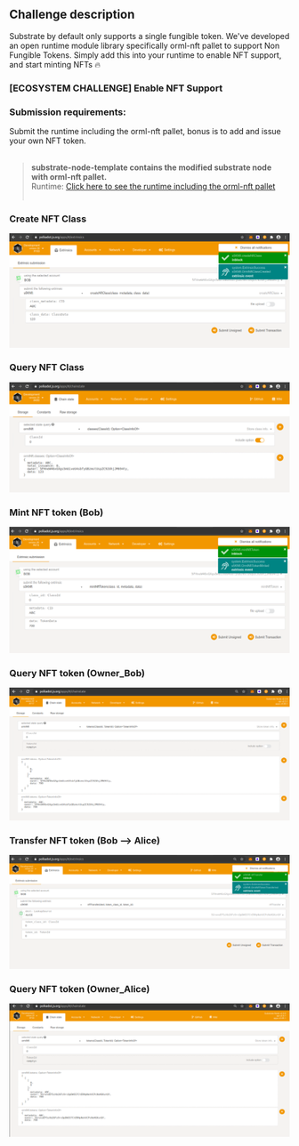 ## Challenge description
Substrate by default only supports a single fungible token. We've developed an open runtime module library specifically orml-nft pallet to support Non Fungible Tokens. Simply add this into your runtime to enable NFT support, and start minting NFTs 🔥
<br/>
### [ECOSYSTEM CHALLENGE] Enable NFT Support

### Submission requirements:
 Submit the runtime including the orml-nft pallet, bonus is to add and issue your own NFT token.
<br/></br>
 > **substrate-node-template contains the modified substrate node with orml-nft pallet.**<br/>
 > Runtime: <a href = "https://github.com/s5k0651/hello-world-by-polkadot/tree/master/enable-NFT-support/substrate-node-template/runtime"> Click here to see the runtime including the orml-nft pallet </a>
<br/><br/>
### Create NFT Class
![CreateNftClass](CreateNftClass.png)<br/>
### Query NFT Class
![QueryNftClass](QueryNftClass.png)<br/>
### Mint NFT token (Bob)
![MintNftToken](MintNftToken.png)<br/>
### Query NFT token (Owner_Bob)
![QueryNftToken_OwnerBob](QueryNftToken_OwnerBob.png)<br/>
### Transfer NFT token (Bob --> Alice)
![TranferNftToken](TranferNftToken.png)<br/>
### Query NFT token (Owner_Alice)
![QueryNftToken_OwnerAlice](QueryNftToken_OwnerAlice.png)<br/>

